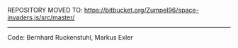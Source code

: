 REPOSITORY MOVED TO: https://bitbucket.org/Zumpel96/space-invaders.js/src/master/

-----------------------------------------------------------------------------------------------

Code: Bernhard Ruckenstuhl, Markus Exler
